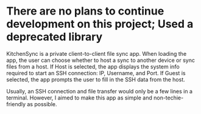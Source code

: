 

# There are no plans to continue development on this project; Used a deprecated library

KitchenSync is a private client-to-client file sync app. When loading the app, the user can choose whether to host a sync to another device or sync files from a host. If Host is selected, the app displays the system info required to start an SSH connection: IP, Username, and Port. If Guest is selected, the app prompts the user to fill in the SSH data from the host.

Usually, an SSH connection and file transfer would only be a few lines in a terminal. However, I aimed to make this app as simple and non-techie-friendly as possible.
